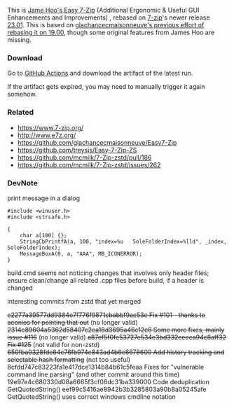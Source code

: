 This is [Jame Hoo's Easy 7-Zip](http://www.e7z.org/) (Additional Ergonomic & Useful GUI Enhancements and Improvements) , rebased on [7-zip](https://7-zip.org)'s newer release [23.01](https://7-zip.org/a/7z2301-src.7z). This is based on [glachancecmaisonneuve's previous effort of rebasing it on 19.00](https://github.com/glachancecmaisonneuve/Easy7-Zip), though some original features from James Hoo are missing.

### Download

Go to [GitHub Actions](https://github.com/shunf4/Easy7-Zip-SF/actions) and download the artifact of the latest run.

If the artifact gets expired, you may need to manually trigger it again somehow.

### Related

- https://www.7-zip.org/
- http://www.e7z.org/
- https://github.com/glachancecmaisonneuve/Easy7-Zip
- https://github.com/treysis/Easy-7-Zip-ZS
- https://github.com/mcmilk/7-Zip-zstd/pull/186
- https://github.com/mcmilk/7-Zip-zstd/issues/262

### DevNote

print message in a dialog

```
#include <winuser.h>
#include <strsafe.h>

{
    char a[100] {};
    StringCbPrintfA(a, 100, "index=%u   SoleFolderIndex=%lld", _index, SoleFolderIndex);
    MessageBoxA(0, a, "AAA", MB_ICONERROR);
}
```

build.cmd seems not noticing changes that involves only header files; ensure clean/change all related .cpp files before build, if a header is changed

interesting commits from zstd that yet merged

~~c2277a39577dd9384e7f776f9871cbabbf9ac53e Fix #101 - thanks to aeonios for pointing that out~~ (no longer valid)
~~2314c89604a5362d58407c2ea18d3695a46c12c6 Some more fixes, mainly issue #116~~  (no longer valid)
~~a87ef5f0fe53727e534e3bd332ceeea94c8aff32 Fix #125~~ (not valid for non-zstd)
~~650fba0328fde64c76fb974c843ad4b6c6678600 Add history tracking and selectable hash formatting~~ (not too useful)
8cfdd747c83223fa1e417dce1314b84b61c5feaa Fixes for "vulnerable command line parsing"
(and other commit around this time)
19e97e4c680330d08a6665f3cf08dc31ba339000 Code deduplication GetQuotedString()
eef99c5416ae8942b3b3285803a90b8a05245afe GetQuotedString() uses correct windows cmdline notation
